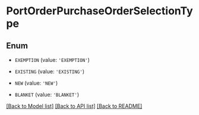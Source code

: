 # PortOrderPurchaseOrderSelectionType


## Enum

* `EXEMPTION` (value: `'EXEMPTION'`)

* `EXISTING` (value: `'EXISTING'`)

* `NEW` (value: `'NEW'`)

* `BLANKET` (value: `'BLANKET'`)

[[Back to Model list]](../README.md#documentation-for-models) [[Back to API list]](../README.md#documentation-for-api-endpoints) [[Back to README]](../README.md)


